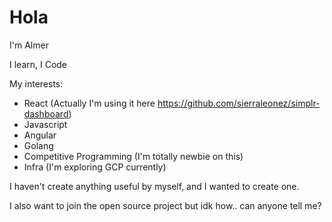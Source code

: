 # Hola
I'm Almer

I learn, I Code

My interests:
- React (Actually I'm using it here https://github.com/sierraleonez/simplr-dashboard)
- Javascript
- Angular
- Golang
- Competitive Programming (I'm totally newbie on this)
- Infra (I'm exploring GCP currently)

I haven't create anything useful by myself, and I wanted to create one.

I also want to join the open source project but idk how.. can anyone tell me?

